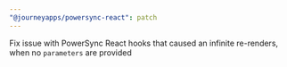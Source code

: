 ```yaml
---
"@journeyapps/powersync-react": patch
---
```


Fix issue with PowerSync React hooks that caused an infinite re-renders, when no `parameters` are provided
